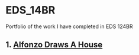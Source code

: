 # EDS_14BR
Portfolio of the work I have completed in EDS 124BR

## 1. [Alfonzo Draws A House](https://youtu.be/6At2S_wdzIw)
